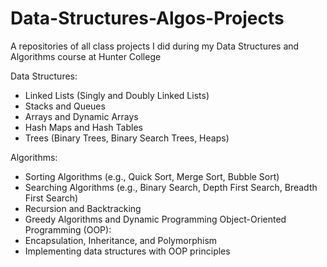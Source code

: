 # Data-Structures-Algos-Projects
A repositories of all class projects I did during my Data Structures and Algorithms course at Hunter College

Data Structures:
- Linked Lists (Singly and Doubly Linked Lists)
- Stacks and Queues
- Arrays and Dynamic Arrays
- Hash Maps and Hash Tables
- Trees (Binary Trees, Binary Search Trees, Heaps)

Algorithms:
- Sorting Algorithms (e.g., Quick Sort, Merge Sort, Bubble Sort)
- Searching Algorithms (e.g., Binary Search, Depth First Search, Breadth First Search)
- Recursion and Backtracking
- Greedy Algorithms and Dynamic Programming
Object-Oriented Programming (OOP):
- Encapsulation, Inheritance, and Polymorphism
- Implementing data structures with OOP principles
